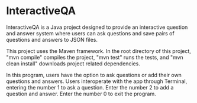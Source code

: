 # InteractiveQA
InteractiveQA is a Java project designed to provide an interactive question and answer system where users can ask questions and save pairs of questions and answers to JSON files.

This project uses the Maven framework. In the root directory of this project, "mvn compile" compiles the project, "mvn test" runs the tests, and "mvn clean install" downloads project related dependencies.

In this program, users have the option to ask questions or add their own questions and answers. Users interoperate with the app through Terminal, entering the number 1 to ask a question. Enter the number 2 to add a question and answer. Enter the number 0 to exit the program.
